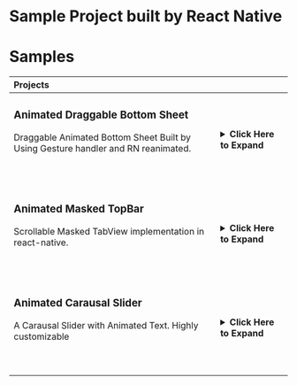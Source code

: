 # Sample Project built by React Native

# Samples

| Projects                                                                                                                                      |                                                                                                                                                                                             |
| :-------------------------------------------------------------------------------------------------------------------------------------------- | ------------------------------------------------------------------------------------------------------------------------------------------------------------------------------------------- |
| <h3>Animated Draggable Bottom Sheet </h3> <p> Draggable Animated Bottom Sheet Built by Using Gesture handler and RN reanimated. </p> <br><br> | <details><summary><strong>Click Here to Expand</strong></summary><video control title="Animated Draggable Bottom Sheet" src="https://github-production-user-asset-6210df.s3.amazonaws.com/31307865/284074906-34cac5b8-5b4f-407c-bcf8-526c2d91c672.mp4" width="320"> </details> |
| <h3>Animated Masked TopBar </h3> <p>Scrollable Masked TabView implementation in react-native.</p> <br><br>                                    | <details><summary><strong>Click Here to Expand</strong></summary><video control title="Animated Masked TopBar" src="https://github-production-user-asset-6210df.s3.amazonaws.com/31307865/284075042-14877ad6-a2d0-4224-a694-02ecc099de86.mp4" width="320" > </details>       |
| <h3>Animated Carausal Slider </h3> <p>A Carausal Slider with Animated Text. Highly customizable</p> <br><br>                                    | <details><summary><strong>Click Here to Expand</strong></summary><video control title="Animated Carausal Slider" src="https://github.com/sujayalaspure/rn-examples/assets/31307865/ba81e9a8-e18e-4852-8a69-55b8015e48ff.mp4" width="320" > </details>       |









